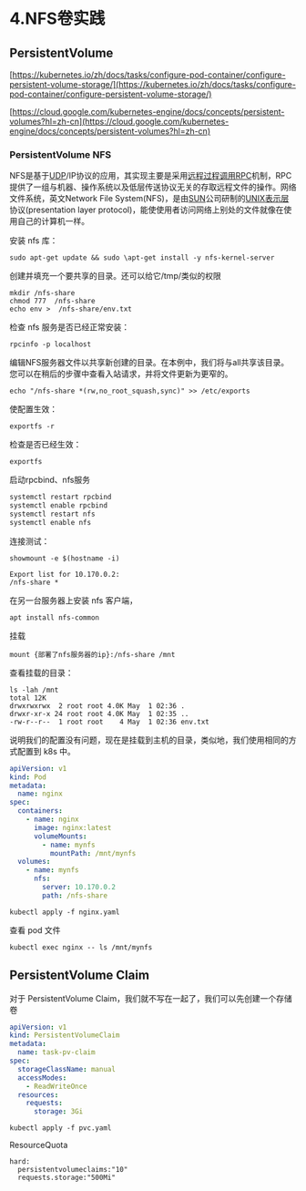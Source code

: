 # 4.NFS卷实践

## PersistentVolume

[https://kubernetes.io/zh/docs/tasks/configure-pod-container/configure-persistent-volume-storage/](https://kubernetes.io/zh/docs/tasks/configure-pod-container/configure-persistent-volume-storage/)

[https://cloud.google.com/kubernetes-engine/docs/concepts/persistent-volumes?hl=zh-cn](https://cloud.google.com/kubernetes-engine/docs/concepts/persistent-volumes?hl=zh-cn)

### PersistentVolume NFS

NFS是基于[UDP](https://baike.baidu.com/item/UDP/571511)/IP协议的应用，其实现主要是采用[远程过程调用](https://baike.baidu.com/item/远程过程调用)[RPC](https://baike.baidu.com/item/RPC/609861)机制，RPC提供了一组与机器、操作系统以及低层传送协议无关的存取远程文件的操作。网络文件系统，英文Network File System\(NFS\)，是由[SUN](https://baike.baidu.com/item/SUN/69463)公司研制的[UNIX](https://baike.baidu.com/item/UNIX/219943)[表示层](https://baike.baidu.com/item/表示层/4329716)协议\(presentation layer protocol\)，能使使用者访问网络上别处的文件就像在使用自己的计算机一样。

安装 nfs 库：

```text
sudo apt-get update && sudo \apt-get install -y nfs-kernel-server
```

创建并填充一个要共享的目录。还可以给它/tmp/类似的权限

```text
mkdir /nfs-share
chmod 777  /nfs-share
echo env >  /nfs-share/env.txt
```

检查 nfs 服务是否已经正常安装：

```text
rpcinfo -p localhost
```

编辑NFS服务器文件以共享新创建的目录。在本例中，我们将与all共享该目录。您可以在稍后的步骤中查看入站请求，并将文件更新为更窄的。

```text
echo "/nfs-share *(rw,no_root_squash,sync)" >> /etc/exports
```

使配置生效：

```text
exportfs -r
```

检查是否已经生效：

```text
exportfs
```

启动rpcbind、nfs服务

```bash
systemctl restart rpcbind 
systemctl enable rpcbind
systemctl restart nfs 
systemctl enable nfs
```

连接测试：

```text
showmount -e $(hostname -i)
```

```text
Export list for 10.170.0.2:
/nfs-share *
```

在另一台服务器上安装 nfs 客户端，

```text
apt install nfs-common
```

挂载

```text
mount {部署了nfs服务器的ip}:/nfs-share /mnt
```

查看挂载的目录：

```text
ls -lah /mnt
total 12K
drwxrwxrwx  2 root root 4.0K May  1 02:36 .
drwxr-xr-x 24 root root 4.0K May  1 02:35 ..
-rw-r--r--  1 root root    4 May  1 02:36 env.txt
```

说明我们的配置没有问题，现在是挂载到主机的目录，类似地，我们使用相同的方式配置到 k8s 中。

```yaml
apiVersion: v1
kind: Pod
metadata:
  name: nginx
spec:
  containers:
    - name: nginx
      image: nginx:latest
      volumeMounts:
        - name: mynfs
          mountPath: /mnt/mynfs
  volumes:
    - name: mynfs
      nfs:
        server: 10.170.0.2
        path: /nfs-share
```

```text
kubectl apply -f nginx.yaml
```

查看 pod 文件

```text
kubectl exec nginx -- ls /mnt/mynfs
```

## PersistentVolume Claim

对于 PersistentVolume Claim，我们就不写在一起了，我们可以先创建一个存储卷

```yaml
apiVersion: v1
kind: PersistentVolumeClaim
metadata:
  name: task-pv-claim
spec:
  storageClassName: manual
  accessModes:
    - ReadWriteOnce
  resources:
    requests:
      storage: 3Gi
```

```text
kubectl apply -f pvc.yaml
```

ResourceQuota

```text
hard:
  persistentvolumeclaims:"10"
  requests.storage:"500Mi"
```

